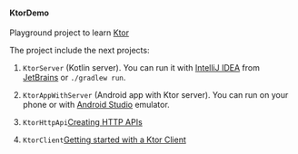#### KtorDemo 

Playground project to learn [Ktor][KTOR]

The project include the next projects:

1. `KtorServer` (Kotlin server). You can run it with [IntelliJ IDEA][INTELLIJ_IDEA]
from [JetBrains][JETBRAINS] or `./gradlew run`.

2. `KtorAppWithServer` (Android app with Ktor server). You can run on your phone or 
with [Android Studio][ANDROID_STUDIO] emulator.

3. `KtorHttpApi`[Creating HTTP APIs](https://ktor.io/docs/creating-http-apis.html#community-help-and-troubleshooting)

4. `KtorClient`[Getting started with a Ktor Client](https://ktor.io/docs/getting-started-ktor-client.html#create-client)


[KTOR]: https://ktor.io/docs/welcome.html
[KTOR_GRADLE]: https://ktor.io/docs/gradle.html

[INTELLIJ_IDEA]: https://www.jetbrains.com/idea/
[JETBRAINS]: https://www.jetbrains.com/idea/
[ANDROID_STUDIO]: https://developer.android.com/studio/

<!--
https://movile.blog/quickly-building-a-kotlin-rest-api-server-using-ktor/
https://stackoverflow.com/questions/62500669/ktor-android-local-http-server-throws-error
https://joaoalves.dev/posts/kotlin-playground/kotlin-backend-yes-its-possible/
-->